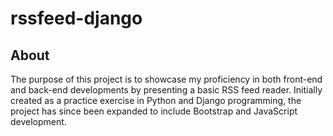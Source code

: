 # rssfeed-django

## About
The purpose of this project is to showcase my proficiency in both front-end and back-end developments by presenting a basic RSS feed reader. Initially created as a practice exercise in Python and Django programming, the project has since been expanded to include Bootstrap and JavaScript development.

